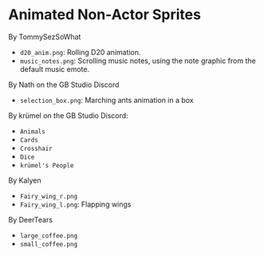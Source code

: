 # Animated Non-Actor Sprites

By TommySezSoWhat
- `d20_anim.png`: Rolling D20 animation.
- `music_notes.png`: Scrolling music notes, using the note graphic from the default music emote.

By Nath on the GB Studio Discord
- `selection_box.png`: Marching ants animation in a box

By krümel on the GB Studio Discord:

- `Animals`
- `Cards`
- `Crosshair`
- `Dice`
- `krümel's People`

By Kalyen
- `Fairy_wing_r.png`
- `Fairy_wing_l.png`: Flapping wings

By DeerTears
- `large_coffee.png`
- `small_coffee.png`
